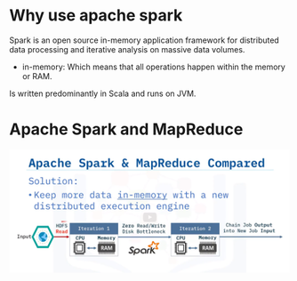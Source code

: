 # Why use apache spark

Spark is an open source in-memory application framework for distributed data processing and iterative analysis on massive data volumes.

- in-memory: 
Which means that all operations happen within the memory or RAM.

Is written predominantly in Scala and runs on JVM.

# Apache Spark and MapReduce

![image](./spark.png)

